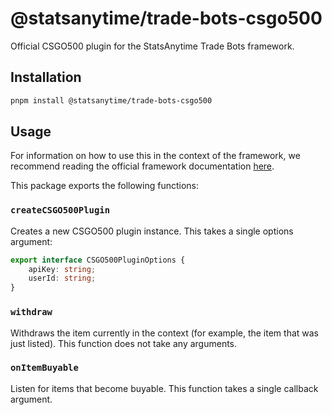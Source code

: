 # @statsanytime/trade-bots-csgo500

Official CSGO500 plugin for the StatsAnytime Trade Bots framework.

## Installation

```bash
pnpm install @statsanytime/trade-bots-csgo500
```

## Usage

For information on how to use this in the context of the framework, we recommend reading the official framework documentation [here](https://github.com/statsanytime/trade-bots).

This package exports the following functions:

### `createCSGO500Plugin`

Creates a new CSGO500 plugin instance. This takes a single options argument:

```typescript
export interface CSGO500PluginOptions {
    apiKey: string;
    userId: string;
}
```

### `withdraw`

Withdraws the item currently in the context (for example, the item that was just listed). This function does not take any arguments.

### `onItemBuyable`

Listen for items that become buyable. This function takes a single callback argument.
